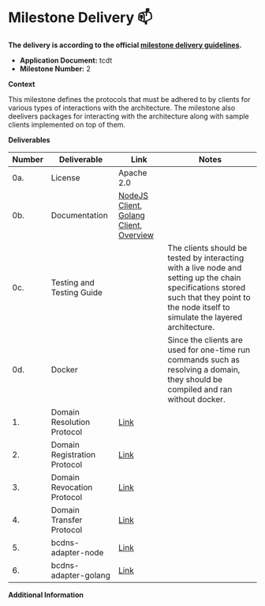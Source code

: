 # Milestone Delivery :mailbox:

**The delivery is according to the official [milestone delivery guidelines](https://github.com/w3f/Grants-Program/blob/master/docs/Support%20Docs/milestone-deliverables-guidelines.md).**  

* **Application Document:** tcdt 
* **Milestone Number:** 2

**Context** 

This milestone defines the protocols that must be adhered to by clients for various types of interactions with the architecture. The milestone also deelivers packages for interacting with the architecture along with sample clients implemented on top of them.

**Deliverables**

| Number | Deliverable | Link | Notes |
| ------------- | ------------- | ------------- |------------- |
| 0a. | License | Apache 2.0 | | 
| 0b.  | Documentation | [NodeJS Client](https://github.com/tcdt-lab/bcdns/blob/master/dns_client/README.md), [Golang Client](https://github.com/tcdt-lab/bcdns/blob/master/dns_client_golang/README.md), [Overview](https://github.com/tcdt-lab/bcdns/blob/master/README.md#enabling-blockchain-interoperability-through-discovery) | | 
| 0c.  | Testing and Testing Guide | | The clients should be tested by interacting with a live node and setting up the chain specifications stored such that they point to the node itself to simulate the layered architecture. | 
| 0d.  | Docker | | Since the clients are used for one-time run commands such as resolving a domain, they should be compiled and ran without docker. | 
| 1.  | Domain Resolution Protocol | [Link](https://github.com/tcdt-lab/bcdns/blob/master/README.md#domain-resolution-protocol) | | 
| 2.  | Domain Registration Protocol | [Link](https://github.com/tcdt-lab/bcdns/blob/master/README.md#domain-registration-protocol) | | 
| 3.  | Domain Revocation Protocol | [Link](https://github.com/tcdt-lab/bcdns/blob/master/README.md#domain-revocation-protocol) | | 
| 4.  | Domain Transfer Protocol | [Link](https://github.com/tcdt-lab/bcdns/blob/master/README.md#domain-transfer-protocol) | | 
| 5.  | bcdns-adapter-node | [Link](https://github.com/tcdt-lab/bcdns/blob/master/dns_client) | | 
| 6.  | bcdns-adapter-golang | [Link](https://github.com/tcdt-lab/bcdns/blob/master/dns_client_golang) | | 

**Additional Information**
